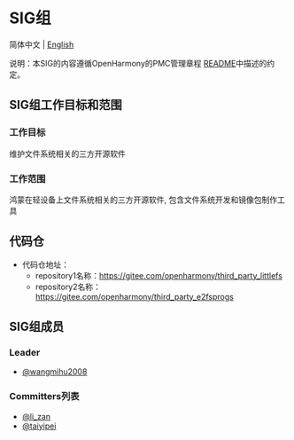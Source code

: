  # SIG组
 简体中文 | [English](./sig_kernel.md)

说明：本SIG的内容遵循OpenHarmony的PMC管理章程 [README](/zh/pmc.md)中描述的约定。

## SIG组工作目标和范围

### 工作目标
维护文件系统相关的三方开源软件
### 工作范围
鸿蒙在轻设备上文件系统相关的三方开源软件, 包含文件系统开发和镜像包制作工具
## 代码仓
- 代码仓地址：
  - repository1名称：https://gitee.com/openharmony/third_party_littlefs
  - repository2名称：https://gitee.com/openharmony/third_party_e2fsprogs

## SIG组成员

### Leader
- [@wangmihu2008](https://gitee.com/wangmihu2008)

### Committers列表
- [@li_zan](https://gitee.com/li_zan)
- [@taiyipei](https://gitee.com/taiyipei)
